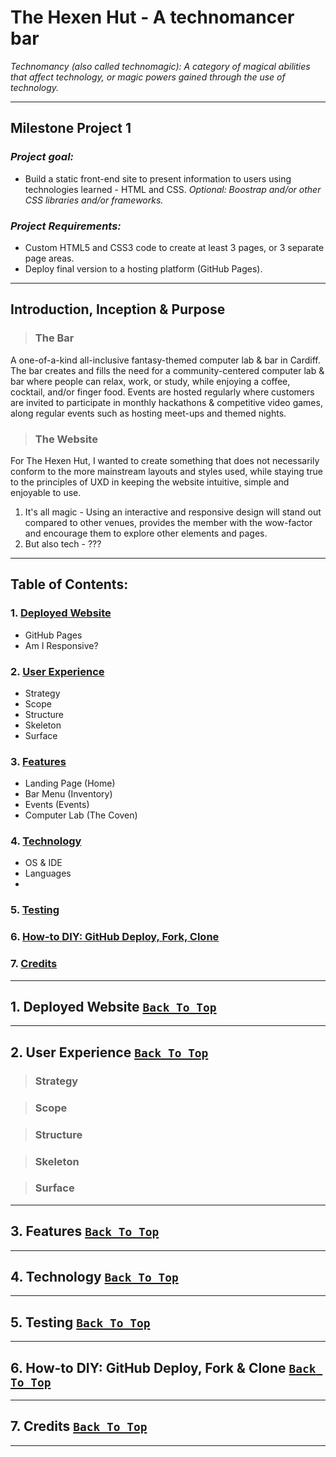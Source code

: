# The Hexen Hut - A technomancer bar 

*Technomancy (also called technomagic): A category of magical abilities that affect technology, or magic powers gained through the use of technology.*

---
## Milestone Project 1

### *Project goal:*
- Build a static front-end site to present information to users using technologies learned - HTML and CSS. *Optional: Boostrap and/or other CSS libraries and/or frameworks.*

### *Project Requirements:*
- Custom HTML5 and CSS3 code to create at least 3 pages, or 3 separate page areas.
- Deploy final version to a hosting platform (GitHub Pages).

---

## Introduction, Inception & Purpose

> ### The Bar

A one-of-a-kind all-inclusive fantasy-themed computer lab & bar in Cardiff. The bar creates and fills the need for a community-centered computer lab & bar where people can relax, work, or study, while enjoying a coffee, cocktail, and/or finger food. Events are hosted regularly where customers are invited to participate in monthly hackathons & competitive video games, along regular events such as hosting meet-ups and themed nights.

> ### The Website

For The Hexen Hut, I wanted to create something that does not necessarily conform to the more mainstream layouts and styles used, while staying true to the principles of UXD in keeping the website intuitive, simple and enjoyable to use.

1. It's all magic - Using an interactive and responsive design will stand out compared to other venues, provides the member with the wow-factor and encourage them to explore other elements and pages.
2. But also tech - ???

---

## Table of Contents:
### 1. [Deployed Website](#1-deployed-website)
- GitHub Pages
- Am I Responsive?

### 2. [User Experience](#2-user-experience)
- Strategy
- Scope
- Structure
- Skeleton
- Surface

### 3. [Features](#3-features)
- Landing Page (Home)
- Bar Menu (Inventory)
- Events (Events)
- Computer Lab (The Coven)

### 4. [Technology](#4-technology)
- OS & IDE
- Languages
- 

### 5. [Testing](#5-testing)
### 6. [How-to DIY: GitHub Deploy, Fork, Clone](#6-how-to-diy-github-deploy-fork--clone)
### 7. [Credits](#7-credits)

---

## 1. Deployed Website [`Back To Top`](#the-hexen-hut---a-technomancer-bar)

---

## 2. User Experience [`Back To Top`](#the-hexen-hut---a-technomancer-bar)

> ### **Strategy**

> ### **Scope**

> ### **Structure**

> ### **Skeleton**

> ### **Surface**

---

## 3. Features [`Back To Top`](#the-hexen-hut---a-technomancer-bar)


---

## 4. Technology [`Back To Top`](#the-hexen-hut---a-technomancer-bar)

---

## 5. Testing [`Back To Top`](#the-hexen-hut---a-technomancer-bar)

---

## 6. How-to DIY: GitHub Deploy, Fork & Clone [`Back To Top`](#the-hexen-hut---a-technomancer-bar)

--- 

## 7. Credits [`Back To Top`](#the-hexen-hut---a-technomancer-bar)

---